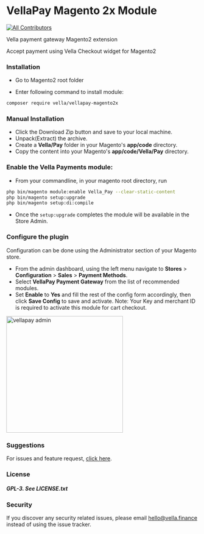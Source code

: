 # VellaPay Magento 2x Module
[![All Contributors](https://img.shields.io/badge/all_contributors-1-orange.svg?style=flat-square)](#contributors-) 

 Vella payment gateway Magento2 extension

Accept payment using Vella Checkout widget for Magento2

### [](https://github.com/Vella-Finance/Vella-Pay-React-Native-WebView#installation) Installation

* Go to Magento2 root folder

* Enter following command to install module:

```bash
composer require vella/vellapay-magento2x
```


### Manual Installation

*  Click the Download Zip button and save to your local machine.
*  Unpack(Extract) the archive.
*  Create a __Vella/Pay__ folder in your Magento's __app/code__ directory.
*  Copy the content into your Magento's __app/code/Vella/Pay__ directory.

### Enable the Vella Payments module:

*  From your commandline, in your magento root directory, run
   
```bash
php bin/magento module:enable Vella_Pay --clear-static-content
php bin/magento setup:upgrade
php bin/magento setup:di:compile
```

*  Once the `setup:upgrade` completes the module will be available in the Store Admin.



### Configure the plugin

Configuration can be done using the Administrator section of your Magento store.

* From the admin dashboard, using the left menu navigate to __Stores__ > __Configuration__ > __Sales__ > __Payment Methods__.
* Select __VellaPay Payment Gateway__ from the list of recommended modules.
* Set __Enable__ to __Yes__ and fill the rest of the config form accordingly, then click __Save Config__ to save and activate.
  Note: Your Key and merchant ID is required to activate this module for cart checkout.

<img width="306" alt="vellapay admin" src="https://res.cloudinary.com/dm9otxkot/image/upload/v1675909535/Configuration-Settings-Stores-Magento-Admin_bz1hyg.png">

### Suggestions 
For issues and feature request, [click here](https://github.com/Vella-Finance/Vella-Pay-Magento-2x/issues).
### License

##### GPL-3. See LICENSE.txt

### [](https://github.com/Vella-Finance/Vella-Pay-Magento-2x#security) Security
If you discover any security related issues, please email hello@vella.finance instead of using the issue tracker.

